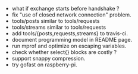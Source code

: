 * what if exchange starts before handshake ?
* fix "use of closed network connection" problem.
* tools/posts similar to tools/requests
* tools/streams similar to tools/requests
* add tools/{posts,requests,streams} to travis-ci.
* document programming model in README page.
* run mprof and optimize on escaping variables.
* check whether select{} blocks are costly ?
* support snappy compression.
* try gofast on raspberry-pi.
